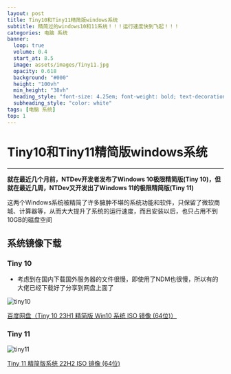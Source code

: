 ```yaml
---
layout: post
title: Tiny10和Tiny11精简版windows系统
subtitle: 精简过的windows10和11系统！！！运行速度快到飞起！！！
categories: 电脑 系统
banner:
  loop: true
  volume: 0.4
  start_at: 8.5
  image: assets/images/Tiny11.jpg
  opacity: 0.618
  background: "#000"
  height: "100vh"
  min_height: "38vh"
  heading_style: "font-size: 4.25em; font-weight: bold; text-decoration: underline"
  subheading_style: "color: white"
tags: [电脑 系统]
top: 1
---
```


# Tiny10和Tiny11精简版windows系统

---

__就在最近几个月前，NTDev开发者发布了Windows 10极限精简版(Tiny 10)，但就在最近几周，NTDev又开发出了Windows 11的极限精简版(Tiny 11)__

这两个Windows系统被精简了许多臃肿不堪的系统功能和软件，只保留了微软商城、计算器等，从而大大提升了系统的运行速度，而且安装以后，也只占用不到10GB的磁盘空间

## 系统镜像下载

### Tiny 10

- 考虑到在国内下载国外服务器的文件很慢，即使用了NDM也很慢，所以有的大佬已经下载好了分享到网盘上面了

![tiny10](https://github-huangshaoqi.github.io/assets/images/Tiny10.jpg)

[百度网盘（Tiny 10 23H1 精简版 Win10 系统 ISO 镜像 (64位)）](https://pan.baidu.com/s/1makBRenkEB0Wc7la4RicWA?pwd=a8m9)

### Tiny 11

![tiny11](https://github-huangshaoqi.github.io/assets/images/Tiny11.jpg)

[Tiny 11 精简版系统 22H2 ISO 镜像 (64位)](https://pan.baidu.com/s/1sas4I8U7TCm2_fllrgC-Uw?pwd=m6j8)


<script src="https://giscus.app/client.js"
        data-repo="Github-Huangshaoqi/Github-Huangshaoqi.github.io"
        data-repo-id="R_kgDOKmhZkg"
        data-category="Announcements"
        data-category-id="DIC_kwDOKmhZks4Caohl"
        data-mapping="pathname"
        data-strict="0"
        data-reactions-enabled="1"
        data-emit-metadata="0"
        data-input-position="bottom"
        data-theme="preferred_color_scheme"
        data-lang="zh-CN"
        crossorigin="anonymous"
        async>
</script>
